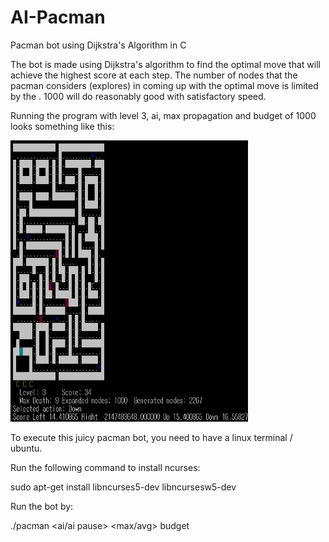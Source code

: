 # AI-Pacman
Pacman bot using Dijkstra's Algorithm in C

The bot is made using Dijkstra's algorithm to find the optimal move that will achieve the highest score at each step. The number of nodes that the pacman considers (explores) in coming up with the optimal move is limited by the <budget>. 1000 will do reasonably good with satisfactory speed. 
  
Running the program with level 3, ai, max propagation and budget of 1000 looks something like this:

<img src="images/example1.JPG" alt="alt text" width="380" height="450">


To execute this juicy pacman bot, you need to have a linux terminal / ubuntu.


Run the following command to install ncurses:

sudo apt-get install libncurses5-dev libncursesw5-dev 


Run the bot by:

./pacman <level> <ai/ai pause> <max/avg> budget
